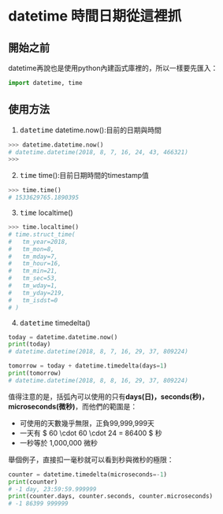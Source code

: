 # datetime 時間日期從這裡抓

## 開始之前

datetime再說也是使用python內建函式庫裡的，所以一樣要先匯入：

```python
import datetime, time
```

## 使用方法

1. <kbd>datetime</kbd> datetime.now():目前的日期與時間

```python
>>> datetime.datetime.now()
# datetime.datetime(2018, 8, 7, 16, 24, 43, 466321)
>>> 
``` 

2. <kbd>time</kbd> time():目前日期時間的timestamp值

```python
>>> time.time()
# 1533629765.1890395
``` 

3. <kbd>time</kbd> localtime()

```python 
>>> time.localtime()
# time.struct_time(
#   tm_year=2018, 
#   tm_mon=8, 
#   tm_mday=7, 
#   tm_hour=16, 
#   tm_min=21, 
#   tm_sec=53, 
#   tm_wday=1, 
#   tm_yday=219, 
#   tm_isdst=0
# )
```

4. <kbd>datetime</kbd> timedelta()

```python
today = datetime.datetime.now()
print(today)
# datetime.datetime(2018, 8, 7, 16, 29, 37, 809224)

tomorrow = today + datetime.timedelta(days=1)
print(tomorrow)
# datetime.datetime(2018, 8, 8, 16, 29, 37, 809224)
```

值得注意的是，括弧內可以使用的只有**days(日)，seconds(秒)，microseconds(微秒)**，而他們的範圍是：
* 可使用的天數幾乎無限，正負99,999,999天
* 一天有 $ 60 \cdot 60 \cdot 24 = 86400 $ 秒
* 一秒等於 1,000,000 微秒

舉個例子，直接扣一毫秒就可以看到秒與微秒的極限：
```python
counter = datetime.timedelta(microseconds=-1)
print(counter)
# -1 day, 23:59:59.999999
print(counter.days, counter.seconds, counter.microseconds)
# -1 86399 999999
```